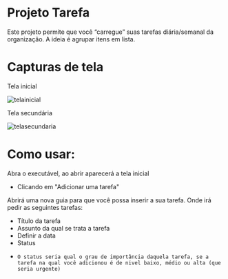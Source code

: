 # Projeto Tarefa

Este projeto permite que você “carregue” suas tarefas diária/semanal da organização. A ideia é agrupar itens em lista.

# Capturas de tela

Tela inicial

![telainicial](https://user-images.githubusercontent.com/86382764/162495158-5837c8a5-c325-45fe-a92a-8ca9ed4d51e5.PNG)

Tela secundária

![telasecundaria](https://user-images.githubusercontent.com/86382764/162495176-880294d8-6fc5-424c-aa2c-4f198ea34f6f.PNG)



# Como usar:

Abra o executável, ao abrir aparecerá a tela inicial
 - Clicando em "Adicionar uma tarefa"

Abrirá uma nova guia para que você possa inserir a sua tarefa. Onde irá pedir as seguintes tarefas:

- Título da tarefa
- Assunto da qual se trata a tarefa
- Definir a data 
- Status  
-     O status seria qual o grau de importância daquela tarefa, se a tarefa na qual você adicionou é de nivel baixo, médio ou alta (que seria urgente)

